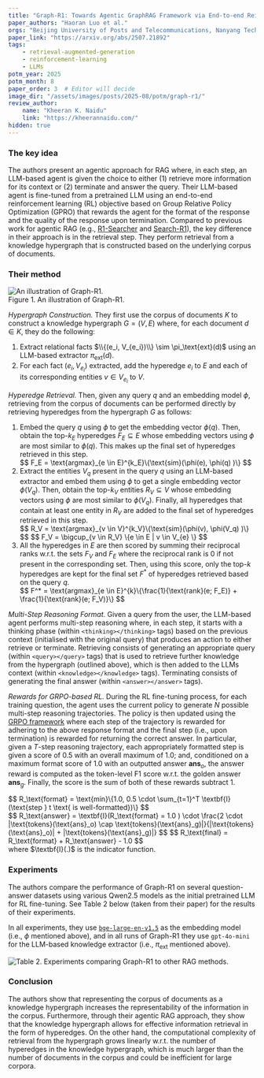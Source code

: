 ```yaml
---
title: "Graph-R1: Towards Agentic GraphRAG Framework via End-to-end Reinforcement Learning"
paper_authors: "Haoran Luo et al."
orgs: "Beijing University of Posts and Telecommunications, Nanyang Technological University, National University of Singapore, Beijing Institute of Computer Technology and Application, Beijing Anzhen Hospital, Capital Medical University"
paper_link: "https://arxiv.org/abs/2507.21892"
tags:
    - retrieval-augmented-generation
    - reinforcement-learning
    - LLMs
potm_year: 2025
potm_month: 8
paper_order: 3  # Editor will decide
image_dir: "/assets/images/posts/2025-08/potm/graph-r1/"
review_author:
    name: "Kheeran K. Naidu"
    link: "https://kheerannaidu.com/"
hidden: true
---
```


### The key idea
The authors present an agentic approach for RAG where, in each step, an LLM-based agent is given the choice to either (1) retrieve more information for its context or (2) terminate and answer the query. Their LLM-based agent is fine-tuned from a pretrained LLM using an end-to-end reinforcement learning (RL) objective based on Group Relative Policy Optimization (GPRO) that rewards the agent for the format of the response and the quality of the response upon termination. Compared to previous work for agentic RAG (e.g., [R1-Searcher](https://arxiv.org/abs/2503.05592) and [Search-R1](https://arxiv.org/abs/2503.09516)), the key difference in their approach is in the retrieval step. They perform retrieval from a knowledge hypergraph that is constructed based on the underlying corpus of documents.

### Their method

<img src="{{ page.image_dir | append: 'method.png' | relative_url }}" alt="An illustration of Graph-R1.">
<figcaption>Figure 1. An illustration of Graph-R1.</figcaption>

*Hypergraph Construction.* They first use the corpus of documents $K$ to construct a knowledge hypergraph $G = (V, E)$ where, for each document $d \in K$, they do the following:
1. Extract relational facts $\\{(e_i, V_{e_i})\\} \sim \pi_\text{ext}(d)$ using an LLM-based extractor $\pi_\text{ext}(d)$.
2. For each fact $(e_i, V_{e_i})$ extracted, add the hyperedge $e_i$ to $E$ and each of its corresponding entities $v \in V_{e_i}$ to $V$.

*Hyperedge Retrieval.* Then, given any query $q$ and an embedding model $\phi$, retrieving from the corpus of documents can be performed directly by retrieving hyperedges from the hypergraph $G$ as follows:
1. Embed the query $q$ using $\phi$ to get the embedding vector $\phi(q)$. Then, obtain the top-$k_E$ hyperedges $F_E \subseteq E$ whose embedding vectors using $\phi$ are most similar to $\phi(q)$. This makes up the final set of hyperedges retrieved in this step.
    <div>
    $$
    F_E = \text{argmax}_{e \in E}^{k_E}\{\text{sim}(\phi(e), \phi(q) )\}
    $$
    </div>
2. Extract the entities $V_q$ present in the query $q$ using an LLM-based extractor and embed them using $\phi$ to get a single embedding vector $\phi(V_q)$. Then, obtain the top-$k_V$ entities $R_V \subseteq V$ whose embedding vectors using $\phi$ are most similar to $\phi(V_q)$. Finally, all hyperedges that contain at least one entity in $R_V$ are added to the final set of hyperedges retrieved in this step.
    <div>
    $$
    R_V = \text{argmax}_{v \in V}^{k_V}\{\text{sim}(\phi(v), \phi(V_q) )\}
    $$
    $$
    F_V = \bigcup_{v \in R_V} \{e \in E | v \in V_{e} \}
    $$
    </div>
3. All the hyperedges in $E$ are then scored by summing their reciprocal ranks w.r.t. the sets $F_V$ and $F_E$ where the reciprocal rank is $0$ if not present in the corresponding set. Then, using this score, only the top-$k$ hyperedges are kept for the final set $F^*$ of hyperedges retrieved based on the query $q$.
    <div>
    $$
    F^* = \text{argmax}_{e \in E}^{k}\{\frac{1}{\text{rank}(e; F_E)} + \frac{1}{\text{rank}(e; F_V)}\}
    $$
    </div>

*Multi-Step Reasoning Format.* Given a query from the user, the LLM-based agent performs multi-step reasoning where, in each step, it starts with a thinking phase (within `<thinking></thinking>` tags) based on the previous context (initialised with the original query) that produces an action to either retrieve or terminate. Retrieving consists of generating an appropriate query (within `<query></query>` tags) that is used to retrieve further knowledge from the hypergraph (outlined above), which is then added to the LLMs context (within `<knowledge></knowledge>` tags). Terminating consists of generating the final answer (within `<answer></answer>` tags).

*Rewards for GRPO-based RL.* During the RL fine-tuning process, for each training question, the agent uses the current policy to generate $N$ possible multi-step reasoning trajectories. The policy is then updated using the [GRPO framework](https://arxiv.org/abs/2402.03300) where each step of the trajectory is rewarded for adhering to the above response format and the final step (i.e., upon termination) is rewarded for returning the correct answer.
In particular, given a $T$-step reasoning trajectory, each appropriately formatted step is given a score of $0.5$ with an overall maximum of $1.0$; and, conditioned on a maximum format score of $1.0$ with an outputted answer $\textbf{ans}_o$, the answer reward is computed as the token-level F1 score w.r.t. the golden answer $\textbf{ans}_g$. Finally, the score is the sum of both of these rewards subtract $1$.
<div>
$$
R_\text{format} = \text{min}\{1.0, 0.5 \cdot \sum_{t=1}^T \textbf{I}(\text{step } t \text{ is well-formatted})\}
$$
</div>
<div>
$$
R_\text{answer} = \textbf{I}(R_\text{format} = 1.0 ) \cdot \frac{2 \cdot |\text{tokens}(\text{ans}_o) \cap \text{tokens}(\text{ans}_g)|}{|\text{tokens}(\text{ans}_o)| + |\text{tokens}(\text{ans}_g)|}
$$
$$
R_\text{final} = R_\text{format} + R_\text{answer} - 1.0
$$
</div>
where $\textbf{I}(.)$ is the indicator function.

### Experiments
The authors compare the performance of Graph-R1 on several question-answer datasets using various Qwen2.5 models as the initial pretrained LLM for RL fine-tuning. See Table 2 below (taken from their paper) for the results of their experiments. 

In all experiments, they use [`bge-large-en-v1.5`](https://arxiv.org/abs/2402.03216) as the embedding model (i.e., $\phi$ mentioned above), and in all runs of Graph-R1 they use `gpt-4o-mini` for the LLM-based knowledge extractor (i.e., $\pi_\text{ext}$ mentioned above). 

<img src="{{ page.image_dir | append: 'experiments.png' | relative_url }}" alt="Table 2. Experiments comparing Graph-R1 to other RAG methods.">

### Conclusion
The authors show that representing the corpus of documents as a knowledge hypergraph increases the representability of the information in the corpus. Furthermore, through their agentic RAG approach, they show that the knowledge hypergraph allows for effective information retrieval in the form of hyperedges. On the other hand, the computational complexity of retrieval from the hypergraph grows linearly w.r.t. the number of hyperedges in the knowledge hypergraph, which is much larger than the number of documents in the corpus and could be inefficient for large corpora.